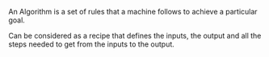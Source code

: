 
An Algorithm is a set of rules that a machine follows to achieve a
particular goal.

Can be considered as a recipe that defines the inputs, the output and
all the steps needed to get from the inputs to the output.